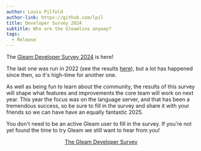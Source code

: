 ```yaml
---
author: Louis Pilfold
author-link: https://github.com/lpil
title: Developer Survey 2024
subtitle: Who are the Gleamlins anyway?
tags:
  - Release
---
```


[survey]: https://developer-survey.gleam.run/
[2022]: https://gleam.run/news/developer-survey-2022-results/

The [Gleam Developer Survey 2024][survey] is here!

The last one was run in 2022 (see the results [here][2022]), but a lot has
happened since then, so it's high-time for another one.

As well as being fun to learn about the community, the results of this survey
will shape what features and improvements the core team will work on next year.
This year the focus was on the language server, and that has been a tremendous
success, so be sure to fill in the survey and share it with your friends so we
can have have an equally fantastic 2025.

You don't need to be an active Gleam user to fill in the survey. If you're not
yet found the time to try Gleam we still want to hear from you!

<div style="text-align: center">
  <a class="button" href="https://developer-survey.gleam.run/">
    The Gleam Developer Survey
  </a>
</div>
